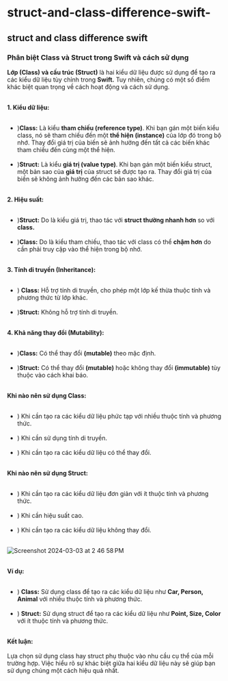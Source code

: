 # struct-and-class-difference-swift-
##  struct and class difference swift

### Phân biệt Class và Struct trong Swift và cách sử dụng

**Lớp (Class) và cấu trúc (Struct)** là hai kiểu dữ liệu được sử dụng để tạo ra các kiểu dữ liệu tùy chỉnh trong **Swift.** Tuy nhiên, chúng có một số điểm khác biệt quan trọng về cách hoạt động và cách sử dụng. <br><br>

**1. Kiểu dữ liệu:** <br><br>

+ )**Class:** Là kiểu **tham chiếu (reference type)**. Khi bạn gán một biến kiểu class, nó sẽ tham chiếu đến một **thể hiện (instance)** của lớp đó trong bộ nhớ. Thay đổi giá trị của biến sẽ ảnh hưởng đến tất cả các biến khác tham chiếu đến cùng một thể hiện. <br><br>
+ )**Struct:** Là kiểu **giá trị (value type)**. Khi bạn gán một biến kiểu struct, một bản sao của **giá trị** của struct sẽ được tạo ra. Thay đổi giá trị của biến sẽ không ảnh hưởng đến các bản sao khác. <br><br>


**2. Hiệu suất:** <br><br>

+ )**Struct:** Do là kiểu giá trị, thao tác với **struct thường nhanh hơn** so với **class.**  <br><br>
+ )**Class:** Do là kiểu tham chiếu, thao tác với class có thể **chậm hơn** do cần phải truy cập vào thể hiện trong bộ nhớ.<br><br>

**3. Tính di truyền (Inheritance):** <br><br>

+ ) **Class:** Hỗ trợ tính di truyền, cho phép một lớp kế thừa thuộc tính và phương thức từ lớp khác.<br><br>
+ )**Struct:** Không hỗ trợ tính di truyền. <br><br>

**4. Khả năng thay đổi (Mutability):** <br><br>

+ )**Class:** Có thể thay đổi **(mutable)** theo mặc định. <br><br>
+ )**Struct:** Có thể thay đổi **(mutable)** hoặc không thay đổi **(immutable)** tùy thuộc vào cách khai báo. <br><br>

**Khi nào nên sử dụng Class:** <br><br>

+ ) Khi cần tạo ra các kiểu dữ liệu phức tạp với nhiều thuộc tính và phương thức. <br><br>
+ ) Khi cần sử dụng tính di truyền. <br><br>
+ ) Khi cần tạo ra các kiểu dữ liệu có thể thay đổi. <br><br>

**Khi nào nên sử dụng Struct:** <br><br>

+ ) Khi cần tạo ra các kiểu dữ liệu đơn giản với ít thuộc tính và phương thức. <br><br>
+ ) Khi cần hiệu suất cao.  <br><br>
+ ) Khi cần tạo ra các kiểu dữ liệu không thay đổi. <br><br>

![Screenshot 2024-03-03 at 2 46 58 PM](https://github.com/Experimenters1/struct-and-class-difference-swift-/assets/64000769/99a4e94b-88c5-4cbc-b1d1-a22d8a34f5f4) <br><br>

**Ví dụ:**  <br><br>
+ ) **Class:** Sử dụng class để tạo ra các kiểu dữ liệu như **Car, Person, Animal** với nhiều thuộc tính và phương thức. <br><br>
+ ) **Struct:** Sử dụng struct để tạo ra các kiểu dữ liệu như **Point, Size, Color** với ít thuộc tính và phương thức. <br><br>

**Kết luận:** <br><br>
Lựa chọn sử dụng class hay struct phụ thuộc vào nhu cầu cụ thể của mỗi trường hợp. Việc hiểu rõ sự khác biệt giữa hai kiểu dữ liệu này sẽ giúp bạn sử dụng chúng một cách hiệu quả nhất. <br><br>



